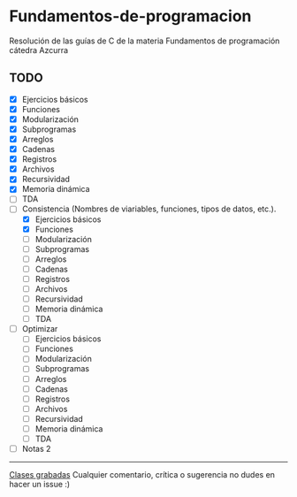 # Fundamentos-de-programacion

Resolución de las guías de C de la materia Fundamentos de programación cátedra Azcurra

## TODO

-   [x] Ejercicios básicos
-   [x] Funciones
-   [x] Modularización
-   [x] Subprogramas
-   [x] Arreglos
-   [x] Cadenas
-   [x] Registros
-   [x] Archivos
-   [x] Recursividad
-   [x] Memoria dinámica
-   [ ] TDA
-   [ ] Consistencia (Nombres de viariables, funciones, tipos de datos, etc.).
    -   [x] Ejercicios básicos
    -   [x] Funciones
    -   [ ] Modularización
    -   [ ] Subprogramas
    -   [ ] Arreglos
    -   [ ] Cadenas
    -   [ ] Registros
    -   [ ] Archivos
    -   [ ] Recursividad
    -   [ ] Memoria dinámica
    -   [ ] TDA
-   [ ] Optimizar
    -   [ ] Ejercicios básicos
    -   [ ] Funciones
    -   [ ] Modularización
    -   [ ] Subprogramas
    -   [ ] Arreglos
    -   [ ] Cadenas
    -   [ ] Registros
    -   [ ] Archivos
    -   [ ] Recursividad
    -   [ ] Memoria dinámica
    -   [ ] TDA
-   [ ] Notas 2

---

[Clases grabadas](https://www.youtube.com/playlist?list=PLV62NyWg44BY7Y3LNlhNx27yr_-79SGI_)
Cualquier comentario, crítica o sugerencia no dudes en hacer un issue :)
